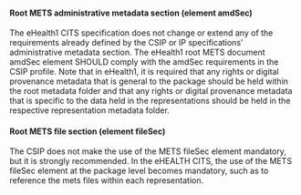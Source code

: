 #### Root METS administrative metadata section (element amdSec)

The eHealth1 CITS specification does not change or extend any of the requirements already defined by the CSIP or IP specifications’ administrative metadata section. The eHealth1 root METS document amdSec element SHOULD comply with the amdSec requirements in the CSIP profile. Note that in eHealth1, it is required that any rights or digital provenance metadata that is general to the package should be held within the root metadata folder and that any rights or digital provenance metadata that is specific to the data held in the representations should be held in the respective representation metadata folder.

#### Root METS file section (element fileSec)

The CSIP does not make the use of the METS fileSec element mandatory, but it is strongly recommended. In the eHEALTH CITS, the use of the METS fileSec element at the package level becomes mandatory, such as to reference the mets files within each representation.
